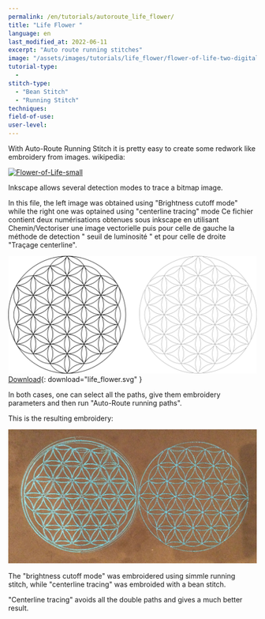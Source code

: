 ```yaml
---
permalink: /en/tutorials/autoroute_life_flower/
title: "Life Flower "
language: en
last_modified_at: 2022-06-11
excerpt: "Auto route running stitches"
image: "/assets/images/tutorials/life_flower/flower-of-life-two-digitalisation.svg"
tutorial-type:
  - 
stitch-type:
  - "Bean Stitch"
  - "Running Stitch"
techniques:
field-of-use:
user-level: 
---
```


With Auto-Route Running Stitch it is pretty easy to create  some redwork like embroidery from images.
wikipedia: 

<a title="Credit to the author, CC BY-SA 3.0 &lt;https://creativecommons.org/licenses/by-sa/3.0&gt;, via Wikimedia Commons" href="https://commons.wikimedia.org/wiki/File:Flower-of-Life-small.svg"><img width="512" alt="Flower-of-Life-small" src="https://upload.wikimedia.org/wikipedia/commons/thumb/0/08/Flower-of-Life-small.svg/512px-Flower-of-Life-small.svg.png"></a>

Inkscape allows several detection modes to trace a bitmap image.

In this file, the left image was obtained using "Brightness cutoff mode" while the right one was optained using "centerline tracing" mode
Ce fichier contient deux numérisations obtenues sous inkscape en utilisant Chemin/Vectoriser une image vectorielle puis  pour celle de gauche la méthode de detection " seuil de luminosité " et pour celle de droite "Traçage centerline".

![Sample](/assets/images/tutorials/life_flower/flower-of-life-two-digitalisation.svg)
[Download](/assets/images/tutorials/life_flower/flower-of-life-two-digitalisation.svg){: download="life_flower.svg" }

In both cases, one can select all the paths, give them embroidery parameters and then run "Auto-Route running paths".

This is the resulting embroidery:

![Sample](/assets/images/tutorials/life_flower/twolifeflower.jpg)

The "brightness cutoff mode" was embroidered using simmle running stitch, while "centerline tracing" was embroided with a bean stitch.

"Centerline tracing" avoids all the double paths and gives a much better result.


  
